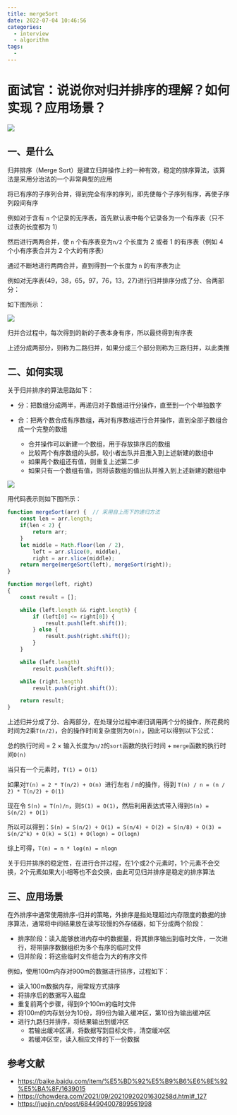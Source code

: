 ```yaml
---
title: mergeSort
date: 2022-07-04 10:46:56
categories:
  - interview
  - algorithm
tags:
  - 
---
```

# 面试官：说说你对归并排序的理解？如何实现？应用场景？

 ![](https://static.vue-js.com/fa1d5720-26ac-11ec-8e64-91fdec0f05a1.png)



## 一、是什么

归并排序（Merge Sort）是建立归并操作上的一种有效，稳定的排序算法，该算法是采用分治法的一个非常典型的应用

将已有序的子序列合并，得到完全有序的序列，即先使每个子序列有序，再使子序列段间有序

例如对于含有 `n` 个记录的无序表，首先默认表中每个记录各为一个有序表（只不过表的长度都为 1）

然后进行两两合并，使 `n` 个有序表变为`n/2`  个长度为 2 或者 1 的有序表（例如 4 个小有序表合并为 2 个大的有序表）

通过不断地进行两两合并，直到得到一个长度为 `n` 的有序表为止

例如对无序表{49，38，65，97，76，13，27}进行归并排序分成了分、合两部分：

如下图所示：

 ![](https://static.vue-js.com/05f14b60-26ad-11ec-a752-75723a64e8f5.png)

归并合过程中，每次得到的新的子表本身有序，所以最终得到有序表

上述分成两部分，则称为二路归并，如果分成三个部分则称为三路归并，以此类推



## 二、如何实现

关于归并排序的算法思路如下：

- 分：把数组分成两半，再递归对子数组进行分操作，直至到一个个单独数字

- 合：把两个数合成有序数组，再对有序数组进行合并操作，直到全部子数组合成一个完整的数组
  - 合并操作可以新建一个数组，用于存放排序后的数组
  - 比较两个有序数组的头部，较小者出队并且推入到上述新建的数组中
  - 如果两个数组还有值，则重复上述第二步
  - 如果只有一个数组有值，则将该数组的值出队并推入到上述新建的数组中

![](https://www.runoob.com/wp-content/uploads/2019/03/mergeSort.gif)

用代码表示则如下图所示：

```js
function mergeSort(arr) {  // 采用自上而下的递归方法
    const len = arr.length;
    if(len < 2) {
        return arr;
    }
    let middle = Math.floor(len / 2),
        left = arr.slice(0, middle),
        right = arr.slice(middle);
    return merge(mergeSort(left), mergeSort(right));
}

function merge(left, right)
{
    const result = [];

    while (left.length && right.length) {
        if (left[0] <= right[0]) {
            result.push(left.shift());
        } else {
            result.push(right.shift());
        }
    }

    while (left.length)
        result.push(left.shift());

    while (right.length)
        result.push(right.shift());

    return result;
}
```

上述归并分成了分、合两部分，在处理分过程中递归调用两个分的操作，所花费的时间为2乘`T(n/2)`，合的操作时间复杂度则为`O(n)`，因此可以得到以下公式：

总的执行时间 = 2 × 输入长度为`n/2`的`sort`函数的执行时间 + `merge`函数的执行时间`O(n)`

当只有一个元素时，`T(1) = O(1)`

如果对`T(n) = 2 * T(n/2) + O(n) `进行左右 / n的操作，得到 `T(n) / n = (n / 2) * T(n/2) + O(1)`

现在令 `S(n) = T(n)/n`，则`S(1) = O(1)`，然后利用表达式带入得到`S(n) = S(n/2) + O(1)`

所以可以得到：`S(n) = S(n/2) + O(1) = S(n/4) + O(2) = S(n/8) + O(3) = S(n/2^k) + O(k) = S(1) + O(logn) = O(logn)`

综上可得，`T(n) = n * log(n) = nlogn`

关于归并排序的稳定性，在进行合并过程，在1个或2个元素时，1个元素不会交换，2个元素如果大小相等也不会交换，由此可见归并排序是稳定的排序算法



## 三、应用场景

在外排序中通常使用排序-归并的策略，外排序是指处理超过内存限度的数据的排序算法，通常将中间结果放在读写较慢的外存储器，如下分成两个阶段：

- 排序阶段：读入能够放进内存中的数据量，将其排序输出到临时文件，一次进行，将带排序数据组织为多个有序的临时文件
- 归并阶段：将这些临时文件组合为大的有序文件

例如，使用100m内存对900m的数据进行排序，过程如下：

- 读入100m数据内存，用常规方式排序
- 将排序后的数据写入磁盘
- 重复前两个步骤，得到9个100m的临时文件
- 将100m的内存划分为10份，将9份为输入缓冲区，第10份为输出缓冲区
- 进行九路归并排序，将结果输出到缓冲区
  - 若输出缓冲区满，将数据写到目标文件，清空缓冲区
  - 若缓冲区空，读入相应文件的下一份数据



## 参考文献

- https://baike.baidu.com/item/%E5%BD%92%E5%B9%B6%E6%8E%92%E5%BA%8F/1639015
- https://chowdera.com/2021/09/20210920201630258d.html#_127
- https://juejin.cn/post/6844904007899561998